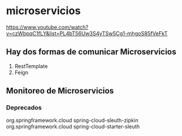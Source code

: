# microservicios

https://www.youtube.com/watch?v=czWbpqC1fLY&list=PL4bT56Uw3S4yTSw5Cg1-mhgoS85fVeFkT

## Hay dos formas de comunicar Microservicios
1. RestTemplate
2. Feign

## Monitoreo de Microservicios
### Deprecados
<dependency>
    <groupId>org.springframework.cloud</groupId>
    <artifactId>spring-cloud-sleuth-zipkin</artifactId>
</dependency>

<dependency>
    <groupId>org.springframework.cloud</groupId>
    <artifactId>spring-cloud-starter-sleuth</artifactId>
</dependency>
